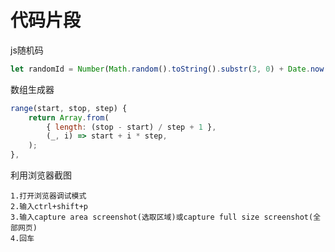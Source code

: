 # 代码片段

js随机码

```js
let randomId = Number(Math.random().toString().substr(3, 0) + Date.now(),).toString(36).toUpperCase();
```

数组生成器

```js
range(start, stop, step) {
    return Array.from(
        { length: (stop - start) / step + 1 },
        (_, i) => start + i * step,
    );
},
```

利用浏览器截图

```
1.打开浏览器调试模式
2.输入ctrl+shift+p
3.输入capture area screenshot(选取区域)或capture full size screenshot(全部网页)
4.回车
```

